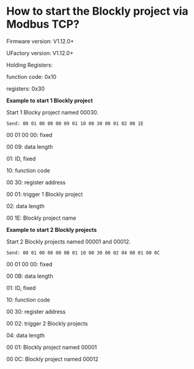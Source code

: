 # How to start the Blockly project via Modbus TCP?
Firmware version: V1.12.0+

UFactory version: V1.12.0+

Holding Registers:

function code: 0x10

registers: 0x30

**Example to start 1 Blockly project**

Start 1 Blocky project named 00030.

```
Send: 00 01 00 00 00 09 01 10 00 30 00 01 02 00 1E
```

00 01 00 00: fixed

00 09: data length

01: ID, fixed

10: function code

00 30: register address

00 01: trigger 1 Blockly project

02: data length

00 1E: Blockly project name

**Example to start 2 Blockly projects**

Start 2 Blockly projects named 00001 and 00012.

```
Send: 00 01 00 00 00 0B 01 10 00 30 00 02 04 00 01 00 0C
```

00 01 00 00: fixed

00 0B: data length

01: ID, fixed

10: function code

00 30: register address

00 02: trigger 2 Blockly projects

04: data length

00 01: Blockly project named 00001

00 0C: Blockly project named 00012
